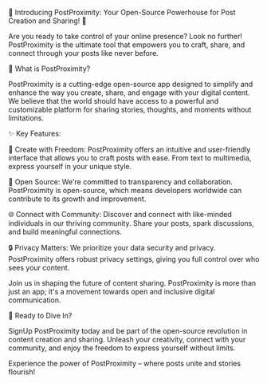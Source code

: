 🌟 Introducing PostProximity: Your Open-Source Powerhouse for Post Creation and Sharing! 🌟

Are you ready to take control of your online presence? Look no further! PostProximity is the ultimate tool that empowers you to craft, share, and connect through your posts like never before.

📢 What is PostProximity?

PostProximity is a cutting-edge open-source app designed to simplify and enhance the way you create, share, and engage with your digital content. We believe that the world should have access to a powerful and customizable platform for sharing stories, thoughts, and moments without limitations.

✨ Key Features:

📝 Create with Freedom: PostProximity offers an intuitive and user-friendly interface that allows you to craft posts with ease. From text to multimedia, express yourself in your unique style.

🚀 Open Source: We're committed to transparency and collaboration. PostProximity is open-source, which means developers worldwide can contribute to its growth and improvement.

🌐 Connect with Community: Discover and connect with like-minded individuals in our thriving community. Share your posts, spark discussions, and build meaningful connections.

🔒 Privacy Matters: We prioritize your data security and privacy. PostProximity offers robust privacy settings, giving you full control over who sees your content.

Join us in shaping the future of content sharing. PostProximity is more than just an app; it's a movement towards open and inclusive digital communication.

📲 Ready to Dive In?

SignUp PostProximity today and be part of the open-source revolution in content creation and sharing. Unleash your creativity, connect with your community, and enjoy the freedom to express yourself without limits.

Experience the power of PostProximity – where posts unite and stories flourish!
